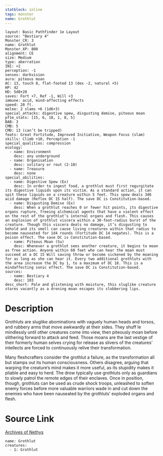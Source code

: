 ```yaml
---
statblock: inline
tags: monster
name: Grothlut
---
```

```statblock
layout: Basic Pathfinder 1e Layout
source: "Bestiary 4"
Monster_CR: 3
name: Grothlut
Monster_XP: 800
alignment: CE
size: Medium
type: aberration
INI: +2
perception: -1
senses: darkvision
aura: piteous moan
AC: 13, touch 8, flat-footed 13 (dex -2, natural +5)
HP: 42
HD: 5d8+20
saves: Fort +7, Ref -1, Will +3
immune: acid, mind-affecting effects
speed: 20 ft.
melee: 2 slams +6 (1d6+3)
special_attacks: digestive spew, disgusting demise, piteous moan
pf1e_stats: [15, 6, 18, 1, 8, 5]
BAB: 3
CMB: 5
CMD: 13 (can’t be tripped)
feats: Great Fortitude, Improved Initiative, Weapon Focus (slam)
skills: Climb +10, Perception -1
special_qualities: compression
ecology:
  - name: Environment
    desc: any underground
  - name: Organisation
    desc: solitary or rout (2-10)
  - name: Treasure
    desc: none
special_abilities:
  - name: Digestive Spew (Ex)
    desc: In order to ingest food, a grothlut must first regurgitate its digestive liquids upon its victim. As a standard action, it can spit these liquids on a creature within 5 feet. This spew deals 3d6 acid damage (Reflex DC 15 half). The save DC is Constitution-based.
  - name: Disgusting Demise (Ex)
    desc: When a grothlut reaches 0 or fewer hit points, its digestive organs rupture, freeing alchemical agents that have a violent effect on the rest of the grothlut’s internal organs and flesh. This causes an explosion of grothlut viscera within a 30-foot-radius burst of the creature. Though this viscera deals no damage, it’s disgusting to behold and its smell can cause living creatures within that radius to become nauseated for 1d4 rounds (Fortitude DC 14 negates). This is a poison effect. The save DC is Constitution-based.
  - name: Piteous Moan (Su)
    desc: Whenever a grothlut sees another creature, it begins to moan as free action. Anyone within 60 feet who can hear the moan must succeed at a DC 15 Will saving throw or become sickened by the moaning for as long as she can hear it. Every two additional grothluts with the area increase the DC by 1, to a maximum of DC 18. This is a mindaffecting sonic effect. The save DC is Constitution-based.
sources:
  - name: Bestiary 4
    desc: 103
desc_short: Pale and glistening with moisture, this sluglike creature stares vacantly as a droning moan escapes its slobbering lips.
```
# Description
Grothluts are sluglike abominations with vaguely human heads and torsos, and rubbery arms that move awkwardly at their sides. They shuff le mindlessly until other creatures come into view, then piteously moan before slithering forward to attack and feed. Those moans are the last vestige of their formerly human selves crying for release as slivers of the creatures’ intellects are forced to continuously relive their transformation.

Many fleshcrafters consider the grothlut a failure, as the transformation all but stamps out its human consciousness. Others disagree, arguing that warping the creature’s mind makes it more useful, as its stupidity makes it pliable and easy to herd. The drow typically use grothluts only as guardians to slowly patrol the remote edges of their enclaves. Once in position, though, grothluts can be used as crude shock troops, unleashed to soften enemy forces before more valuable warriors wade in and cut down the enemies who have been nauseated by the grothluts’ exploded organs and flesh.
# Source Link
[Archives of Nethys](https://aonprd.com/MonsterDisplay.aspx?ItemName=Grothlut)
```encounter-table
name: Grothlut
creatures:
  - 1: Grothlut
```
